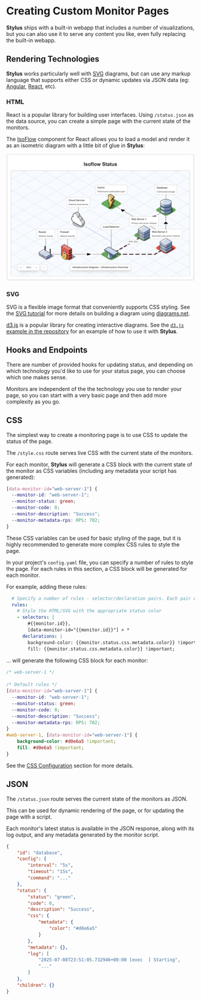 # Creating Custom Monitor Pages

**Stylus** ships with a built-in webapp that includes a number of visualizations,
but you can also use it to serve any content you like, even fully replacing the
built-in webapp.

## Rendering Technologies

**Stylus** works particularly well with
[SVG](https://en.wikipedia.org/wiki/Scalable_Vector_Graphics) diagrams, but can
use any markup language that supports either CSS or dynamic updates via JSON
data (eg: [Angular](https://angular.io/), [React](https://reactjs.org/), etc).

### HTML

React is a popular library for building user interfaces. Using `/status.json`
as the data source, you can create a simple page with the current state of the
monitors.

The [IsoFlow](https://isoflow.io) component for React allows you to load a model
and render it as an isometric diagram with a little bit of glue in **Stylus**:

![IsoFlow](isoflow.png)

### SVG

SVG is a flexible image format that conveniently supports CSS styling. See the
[SVG tutorial](../tutorials/svg-diagrams.html) for more details on building a
diagram using [diagrams.net](https://app.diagrams.net/).

[d3.js](https://d3js.org/) is a popular library for creating interactive
diagrams. See the [`d3.js` example in the
repository](https://github.com/mmastrac/stylus/tree/master/examples/d3) for an
example of how to use it with **Stylus**.

## Hooks and Endpoints

There are number of provided hooks for updating status, and depending on which
technology you'd like to use for your status page, you can choose which one
makes sense.

Monitors are independent of the the technology you use to render your page, so
you can start with a very basic page and then add more complexity as you go.

## CSS

The simplest way to create a monitoring page is to use CSS to update the
status of the page.

The `/style.css` route serves live CSS with the current state of the monitors.

For each monitor, **Stylus** will generate a CSS block with the current state of
the monitor as CSS variables (including any metadata your script has generated):

```css
[data-monitor-id="web-server-1"] {
  --monitor-id: "web-server-1";
  --monitor-status: green;
  --monitor-code: 0;
  --monitor-description: "Success";
  --monitor-metadata-rps: RPS: 702;
}
```

These CSS variables can be used for basic styling of the page, but it is highly
recommended to generate more complex CSS rules to style the page.

In your project's `config.yaml` file, you can specify a number of rules to
style the page. For each rules in this section, a CSS block will be generated
for each monitor.

For example, adding these rules:

```yaml
  # Specify a number of rules - selector/declaration pairs. Each pair will generate a CSS block.
  rules:
    # Style the HTML/SVG with the appropriate status color
    - selectors: |
        #{{monitor.id}},
        [data-monitor-id="{{monitor.id}}"] > *
      declarations: |
        background-color: {{monitor.status.css.metadata.color}} !important;
        fill: {{monitor.status.css.metadata.color}} !important;
```

... will generate the following CSS block for each monitor:

```css
/* web-server-1 */

/* Default rules */
[data-monitor-id="web-server-1"] {
  --monitor-id: "web-server-1";
  --monitor-status: green;
  --monitor-code: 0;
  --monitor-description: "Success";
  --monitor-metadata-rps: RPS: 702;
}
#web-server-1, [data-monitor-id="web-server-1"] {
    background-color: #d0e6a5 !important;
    fill: #d0e6a5 !important;
}
```

See the [CSS Configuration](../configuration/css/) section for more details.

## JSON

The `/status.json` route serves the current state of the monitors as JSON.

This can be used for dynamic rendering of the page, or for updating the page
with a script.

Each monitor's latest status is available in the JSON response, along with its
log output, and any metadata generated by the monitor script.

```json
{
    "id": "database",
    "config": {
        "interval": "5s",
        "timeout": "15s",
        "command": "..."
    },
    "status": {
        "status": "green",
        "code": 0,
        "description": "Success",
        "css": {
            "metadata": {
                "color": "#d0e6a5"
            }
        },
        "metadata": {},
        "log": [
            "2025-07-08T23:51:05.732946+00:00 [exec  ] Starting",
            "..."
        ]
    },
    "children": {}
}
```

